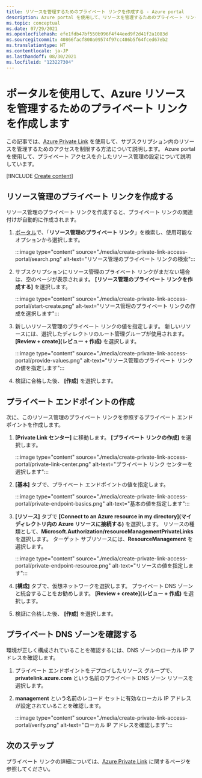 ```yaml
---
title: リソースを管理するためのプライベート リンクを作成する - Azure portal
description: Azure portal を使用して、リソースを管理するためのプライベート リンクを作成します。
ms.topic: conceptual
ms.date: 07/29/2021
ms.openlocfilehash: efe1fdb47bf550b996f4f44eed9f2d41f2a1083d
ms.sourcegitcommit: 40866facf800a09574f97cc486b5f64fced67eb2
ms.translationtype: HT
ms.contentlocale: ja-JP
ms.lasthandoff: 08/30/2021
ms.locfileid: "123227304"
---
```

# <a name="use-portal-to-create-private-link-for-managing-azure-resources"></a>ポータルを使用して、Azure リソースを管理するためのプライベート リンクを作成します

この記事では、[Azure Private Link](../../private-link/index.yml) を使用して、サブスクリプション内のリソースを管理するためのアクセスを制限する方法について説明します。 Azure portal を使用して、プライベート アクセスを介したリソース管理の設定について説明しています。

[!INCLUDE [Create content](../../../includes/resource-manager-create-rmpl.md)]

## <a name="create-resource-management-private-link"></a>リソース管理のプライベート リンクを作成する

リソース管理のプライベート リンクを作成すると、プライベート リンクの関連付けが自動的に作成されます。

1. [ポータル](https://portal.azure.com)で、「**リソース管理のプライベート リンク**」を検索し、使用可能なオプションから選択します。

   :::image type="content" source="./media/create-private-link-access-portal/search.png" alt-text="リソース管理のプライベート リンクの検索":::

1. サブスクリプションにリソース管理のプライベート リンクがまだない場合は、空のページが表示されます。 **[リソース管理のプライベート リンクを作成する]** を選択します。

   :::image type="content" source="./media/create-private-link-access-portal/start-create.png" alt-text="リソース管理のプライベート リンクの作成を選択します":::

1. 新しいリソース管理のプライベート リンクの値を指定します。 新しいリソースには、選択したディレクトリのルート管理グループが使用されます。 **[Review + create]\(レビュー + 作成\)** を選択します。

   :::image type="content" source="./media/create-private-link-access-portal/provide-values.png" alt-text="リソース管理のプライベート リンクの値を指定します":::

1. 検証に合格した後、 **[作成]** を選択します。

## <a name="create-private-endpoint"></a>プライベート エンドポイントの作成

次に、このリソース管理のプライベート リンクを参照するプライベート エンドポイントを作成します。

1. **[Private Link センター]** に移動します。 **[プライベート リンクの作成]** を選択します。

   :::image type="content" source="./media/create-private-link-access-portal/private-link-center.png" alt-text="プライベート リンク センターを選択します":::

1. **[基本]** タブで、プライベート エンドポイントの値を指定します。

   :::image type="content" source="./media/create-private-link-access-portal/private-endpoint-basics.png" alt-text="基本の値を指定します":::

1. **[リソース]** タブで **[Connect to an Azure resource in my directory]\(マイ ディレクトリ内の Azure リソースに接続する\)** を選択します。 リソースの種類として、**Microsoft.Authorization/resourceManagementPrivateLinks** を選択します。 ターゲット サブリソースには、**ResourceManagement** を選択します。

   :::image type="content" source="./media/create-private-link-access-portal/private-endpoint-resource.png" alt-text="リソースの値を指定します":::

1. **[構成]** タブで、仮想ネットワークを選択します。 プライベート DNS ゾーンと統合することをお勧めします。 **[Review + create]\(レビュー + 作成\)** を選択します。

1. 検証に合格した後、 **[作成]** を選択します。

## <a name="verify-private-dns-zone"></a>プライベート DNS ゾーンを確認する

環境が正しく構成されていることを確認するには、DNS ゾーンのローカル IP アドレスを確認します。

1. プライベート エンドポイントをデプロイしたリソース グループで、**privatelink.azure.com** という名前のプライベート DNS ゾーン リソースを選択します。

1. **management** という名前のレコード セットに有効なローカル IP アドレスが設定されていることを確認します。

   :::image type="content" source="./media/create-private-link-access-portal/verify.png" alt-text="ローカル IP アドレスを確認します":::

## <a name="next-steps"></a>次のステップ

プライベート リンクの詳細については、[Azure Private Link](../../private-link/index.yml) に関するページを参照してください。